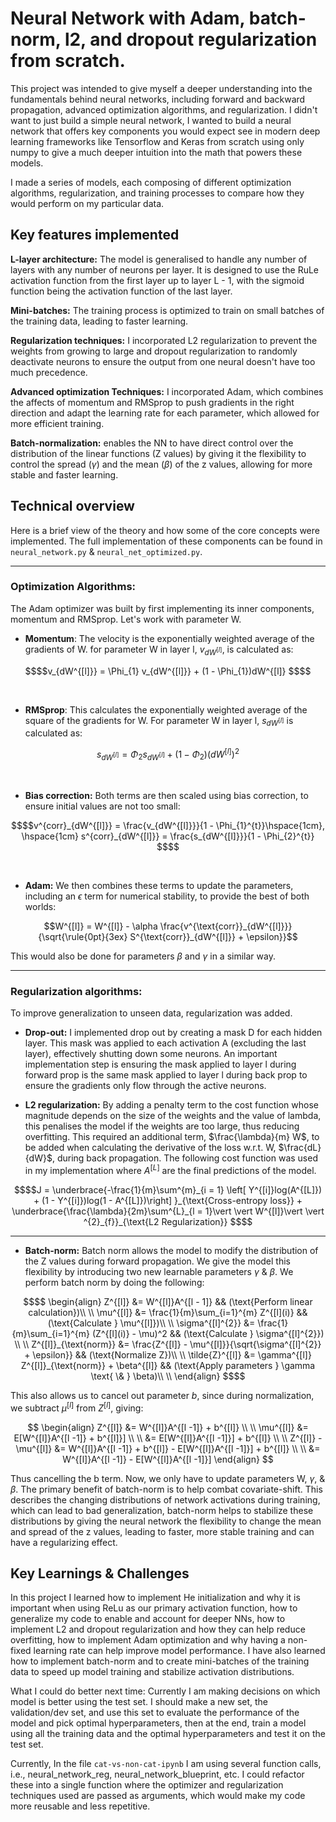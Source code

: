 # Neural Network with Adam, batch-norm, l2, and dropout regularization from scratch.

This project was intended to give myself a deeper understanding into the fundamentals
behind neural networks, including forward and backward propagation, advanced optimization 
algorithms, and regularization. I didn't want to just build a simple neural network,
I wanted to build a neural network that offers key components you would expect see in
modern deep learning frameworks like Tensorflow and Keras from scratch using only numpy
to give a much deeper intuition into the math that powers these models.

I made a series of models, each composing of different optimization algorithms, 
regularization, and training processes to compare how they would perform on my particular
data.

## Key features implemented
**L-layer architecture:** The model is generalised to handle any number of layers with any
number of neurons per layer. It is designed to use the RuLe activation function from the 
first layer up to layer L - 1, with the sigmoid function being the activation function of 
the last layer.

**Mini-batches:** The training process is optimized to train on small batches of the training data,
leading to faster learning.

**Regularization techniques:** I incorporated L2 regularization to prevent the weights from
growing to large and dropout regularization to randomly deactivate neurons to ensure the
output from one neural doesn't have too much precedence.

**Advanced optimization Techniques:** I incorporated Adam, which combines the affects of momentum
and RMSprop to push gradients in the right direction and adapt the learning rate for each parameter,
which allowed for more efficient training.

**Batch-normalization:** enables the NN to have direct control over the distribution of
the linear functions (Z values) by giving it the flexibility to control the spread ($\gamma$)
and the mean ($\beta$) of the z values, allowing for more stable and faster learning.

## Technical overview
Here is a brief view of the theory and how some of the core concepts were implemented.
The full implementation of these components can be found in `neural_network.py` & 
`neural_net_optimized.py`. 

***
### Optimization Algorithms:

The Adam optimizer was built by first implementing its inner
components, momentum and RMSprop. Let's work with parameter W.

- **Momentum**: The velocity is the exponentially weighted average of the gradients of W. 
for parameter W in layer l, $v_{dW^{[l]}}$, is calculated as:

```math
$$v_{dW^{[l]}} = \Phi_{1} v_{dW^{[l]}} + (1 - \Phi_{1})dW^{[l]} $$
```
<br>

- **RMSprop**: This calculates the exponentially weighted average of the square of the gradients for 
W. For parameter W in layer l, $s_{dW^{[l]}}$ is calculated as:

```math
s_{dW^{[l]}} = \Phi_2 s_{dW^{[l]}} + (1 - \Phi_2) (dW^{[l]})^2
```
<br>

- **Bias correction:** Both terms are then scaled using bias correction, to ensure initial values
are not too small:

``` math
$$v^{corr}_{dW^{[l]}} = \frac{v_{dW^{[l]}}}{1 - \Phi_{1}^{t}}\hspace{1cm}, \hspace{1cm}  s^{corr}_{dW^{[l]}} 
= \frac{s_{dW^{[l]}}}{1 - \Phi_{2}^{t}} $$
```
<br>

- **Adam:** We then combines these terms to update the parameters, including an $\epsilon$ term
for numerical stability, to provide the best of both worlds:

```math
W^{[l]} = W^{[l]} - \alpha \frac{v^{\text{corr}}_{dW^{[l]}}}{\sqrt{\rule{0pt}{3ex} S^{\text{corr}}_{dW^{[l]}} + \epsilon}}
```

This would also be done for parameters $\beta$ and $\gamma$ in a similar way.

***
### Regularization algorithms:
To improve generalization to unseen data, regularization was added.

- **Drop-out:** I implemented drop out by creating a mask D for each hidden layer. This mask was 
applied to each activation A (excluding the last layer), effectively shutting
down some neurons. An important implementation step is ensuring the mask applied
to layer l during forward prop is the same mask applied to layer l during back
prop to ensure the gradients only flow through the active neurons.

- **L2 regularization:** By adding a penalty term to the cost function whose magnitude
depends on the size of the weights and the value of lambda, this penalises the model if the 
weights are too large, thus reducing overfitting. This required an additional term, $\frac{\lambda}{m} W$, to be added
when calculating the derivative of the loss w.r.t. W, $\frac{dL}{dW}$, during back propagation. The following cost function was used in
my implementation where $A^{[L]}$ are the final predictions of the model.

```math
$$J = \underbrace{-\frac{1}{m}\sum^{m}_{i = 1} \left[ Y^{[i]}log(A^{[L]}) + (1 - Y^{[i]})log(1 - A^{[L]})\right] }_{\text{Cross-entropy loss}} + 
 \underbrace{\frac{\lambda}{2m}\sum^{L}_{l = 1}\vert \vert W^{[l]}\vert \vert ^{2}_{f}}_{\text{L2 Regularization}} $$
```

***

- **Batch-norm:** Batch norm allows the model to modify the distribution of the Z values during 
forward propagation. We give the model this flexibility by introducing two new learnable
parameters $\gamma$ & $\beta$. We perform batch norm by doing the following:
```math
$$
\begin{align}
Z^{[l]} &= W^{[l]}A^{[l - 1]} && (\text{Perform linear calculation})\\ \\
\mu^{[l]} &= \frac{1}{m}\sum_{i=1}^{m} Z^{[l](i)} && (\text{Calculate } \mu^{[l]})\\ \\
\sigma^{[l]^{2}} &= \frac{1}{m}\sum_{i=1}^{m} (Z^{[l](i)} - \mu)^2
                && (\text{Calculate } \sigma^{[l]^{2}}) \\ \\
Z^{[l]}_{\text{norm}} &= \frac{Z^{[l]} - \mu^{[l]}}{\sqrt{\sigma^{[l]^{2}} + \epsilon}} && 
                        (\text{Normalize Z})\\ \\
\tilde{Z}^{[l]} &= \gamma^{[l]} Z^{[l]}_{\text{norm}} + \beta^{[l]} &&
                  (\text{Apply parameters } \gamma \text{ \& } \beta)\\ \\
\end{align}
$$
```

This also allows us to cancel out parameter $b$, since during normalization, 
we subtract $\mu^{[l]}$ from $Z^{[l]}$, giving:

$$
\begin{align}
Z^{[l]} &= W^{[l]}A^{[l -1]} + b^{[l]} \\ \\
\mu^{[l]} &= E[W^{[l]}A^{[l -1]} + b^{[l]}] \\ \\
&= E[W^{[l]}A^{[l -1]}] + b^{[l]}  \\ \\
Z^{[l]} - \mu^{[l]} &= W^{[l]}A^{[l -1]} + b^{[l]} - E[W^{[l]}A^{[l -1]}] + b^{[l]} \\ \\
&= W^{[l]}A^{[l -1]} - E[W^{[l]}A^{[l -1]}]
\end{align}
$$

Thus cancelling the b term. Now, we only have to update parameters W, $\gamma$, & $\beta$.
The primary benefit of batch-norm is to help combat covariate-shift. This describes the
changing distributions of network activations during training, which can lead to bad
generalization, batch-norm helps to stabilize these distributions by giving the neural
network the flexibility to change the mean and spread of the z values, leading to faster,
more stable training and can have a regularizing effect.

## Key Learnings & Challenges
In this project I learned how to implement He initialization and why it is important when using
ReLu as our primary activation function, how to generalize my code to enable and account for deeper
NNs, how to implement L2 and dropout regularization and how they can help reduce overfitting,
how to implement Adam optimization and why having a non-fixed learning rate can help improve
model performance. I have also learned how to implement batch-norm and to create mini-batches
of the training data to speed up model training and stabilize activation distributions.

What I could do better next time:
Currently I am making decisions on which model is better using the test set.
I should make a new set, the validation/dev set, and use this set to evaluate the performance of the model
and pick optimal hyperparameters, then at the end, train a model using all the training data and the
optimal hyperparameters and test it on the test set.

Currently, In the file `cat-vs-non-cat-ipynb` I am using several function calls, i.e., neural_network_reg, neural_network_blueprint, etc. I could
refactor these into a single function where the optimizer and regularization techniques used
are passed as arguments, which would make my code more reusable and less repetitive.